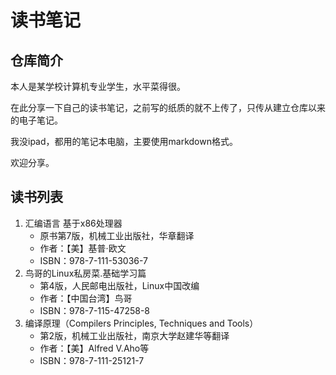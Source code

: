 # 读书笔记

## 仓库简介

本人是某学校计算机专业学生，水平菜得很。

在此分享一下自己的读书笔记，之前写的纸质的就不上传了，只传从建立仓库以来的电子笔记。

我没ipad，都用的笔记本电脑，主要使用markdown格式。

欢迎分享。

## 读书列表

1. 汇编语言 基于x86处理器
   - 原书第7版，机械工业出版社，华章翻译
   - 作者：【美】基普·欧文
   - ISBN：978-7-111-53036-7
2. 鸟哥的Linux私房菜.基础学习篇
   - 第4版，人民邮电出版社，Linux中国改编
   - 作者：【中国台湾】鸟哥
   - ISBN：978-7-115-47258-8
3. 编译原理（Compilers Principles, Techniques and Tools）
   - 第2版，机械工业出版社，南京大学赵建华等翻译
   - 作者：【美】Alfred V.Aho等
   - ISBN：978-7-111-25121-7
